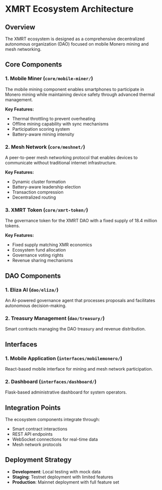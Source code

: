 # XMRT Ecosystem Architecture

## Overview

The XMRT ecosystem is designed as a comprehensive decentralized autonomous organization (DAO) focused on mobile Monero mining and mesh networking.

## Core Components

### 1. Mobile Miner (`core/mobile-miner/`)

The mobile mining component enables smartphones to participate in Monero mining while maintaining device safety through advanced thermal management.

**Key Features:**
- Thermal throttling to prevent overheating
- Offline mining capability with sync mechanisms
- Participation scoring system
- Battery-aware mining intensity

### 2. Mesh Network (`core/meshnet/`)

A peer-to-peer mesh networking protocol that enables devices to communicate without traditional internet infrastructure.

**Key Features:**
- Dynamic cluster formation
- Battery-aware leadership election
- Transaction compression
- Decentralized routing

### 3. XMRT Token (`core/xmrt-token/`)

The governance token for the XMRT DAO with a fixed supply of 18.4 million tokens.

**Key Features:**
- Fixed supply matching XMR economics
- Ecosystem fund allocation
- Governance voting rights
- Revenue sharing mechanisms

## DAO Components

### 1. Eliza AI (`dao/eliza/`)

An AI-powered governance agent that processes proposals and facilitates autonomous decision-making.

### 2. Treasury Management (`dao/treasury/`)

Smart contracts managing the DAO treasury and revenue distribution.

## Interfaces

### 1. Mobile Application (`interfaces/mobilemonero/`)

React-based mobile interface for mining and mesh network participation.

### 2. Dashboard (`interfaces/dashboard/`)

Flask-based administrative dashboard for system operators.

## Integration Points

The ecosystem components integrate through:
- Smart contract interactions
- REST API endpoints
- WebSocket connections for real-time data
- Mesh network protocols

## Deployment Strategy

- **Development**: Local testing with mock data
- **Staging**: Testnet deployment with limited features
- **Production**: Mainnet deployment with full feature set

